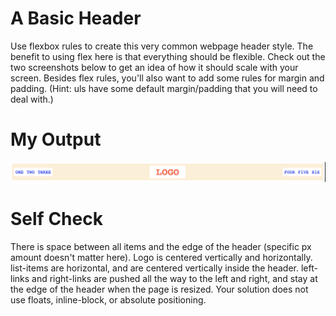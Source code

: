 # A Basic Header
Use flexbox rules to create this very common webpage header style. The benefit to using flex here is that everything should be flexible. Check out the two screenshots below to get an idea of how it should scale with your screen. Besides flex rules, you'll also want to add some rules for margin and padding. (Hint: uls have some default margin/padding that you will need to deal with.)

# My Output
![Alt text](my-output.png)

# Self Check
There is space between all items and the edge of the header (specific px amount doesn't matter here).
Logo is centered vertically and horizontally.
list-items are horizontal, and are centered vertically inside the header.
left-links and right-links are pushed all the way to the left and right, and stay at the edge of the header when the page is resized.
Your solution does not use floats, inline-block, or absolute positioning.
